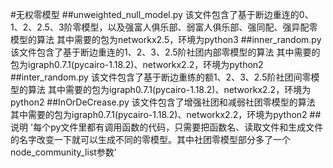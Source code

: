 #无权零模型
##unweighted_null_model.py
该文件包含了基于断边重连的0、1、2、2.5、3阶零模型，以及强富人俱乐部、弱富人俱乐部、强同配、强异配零模型的算法
其中需要的包为networkx2.5，环境为python3
##inner_random.py
该文件包含了基于断边重连的1、2、3、2.5阶社团内部零模型的算法
其中需要的包为igraph0.7.1(pycairo-1.18.2)、networkx2.2，环境为python2
##inter_random.py
该文件包含了基于断边重练的额1、2、3、2.5阶社团间零模型的算法
其中需要的包为igraph0.7.1(pycairo-1.18.2)、networkx2.2，环境为python2
##InOrDeCrease.py
该文件包含了增强社团和减弱社团零模型的算法
其中需要的包为igraph0.7.1(pycairo-1.18.2)、networkx2.2，环境为python2
##说明
'每个py文件里都有调用函数的代码，只需要把函数名、读取文件和生成文件的名字改变一下就可以生成不同的零模型。其中社团零模型部分多了一个node_community_list参数'


